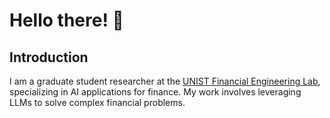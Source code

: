 # Hello there! 👋

## Introduction

I am a graduate student researcher at the [UNIST Financial Engineering Lab](https://unist-felab.notion.site/), specializing in AI applications for finance. My work involves leveraging LLMs to solve complex financial problems.
